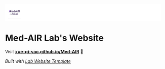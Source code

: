 <div style="background: white; padding: 8px 10px 4px 10px;">
    <img src="images/Med-AIR.png" height="40px"/>
</div>

# Med-AIR Lab's Website

Visit **[xue-qi-yao.github.io/Med-AIR](https://xue-qi-yao.github.io/Med-AIR-Web)** 🚀

_Built with [Lab Website Template](https://greene-lab.gitbook.io/lab-website-template-docs)_

